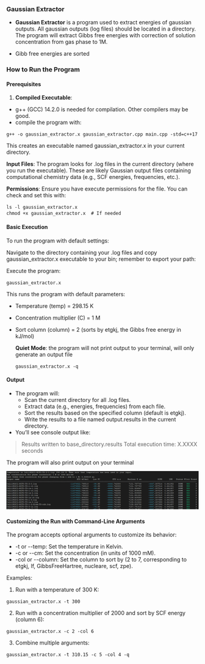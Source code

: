 ### **Gaussian Extractor**

* **Gaussian Extractor** is a program used to extract energies of gaussian outputs. All gaussian outputs (log files) should be located in a directory. The program will extract Gibbs free energies with correction of solution concentration from gas phase to 1M.

* Gibb free energies are sorted

### How to Run the Program

#### Prerequisites

1. **Compiled Executable**: 
 * g++ (GCC) 14.2.0 is needed for compilation. Other compilers may be good.
 * compile the program with:

```
g++ -o gaussian_extractor.x gaussian_extractor.cpp main.cpp -std=c++17
```

This creates an executable named gaussian_extractor.x in your current directory.

**Input Files**: The program looks for .log files in the current directory (where you run the executable). These are likely Gaussian output files containing computational chemistry data (e.g., SCF energies, frequencies, etc.).

**Permissions**: Ensure you have execute permissions for the file. You can check and set this with:

```
ls -l gaussian_extractor.x
chmod +x gaussian_extractor.x  # If needed
```

#### Basic Execution

To run the program with default settings:

Navigate to the directory containing your .log files and copy gaussian_extractor.x executable to your bin; remember to export your path:

Execute the program:

```
gaussian_extractor.x
```

This runs the program with default parameters:

- Temperature (temp) = 298.15 K

- Concentration multiplier (C) = 1 M

- Sort column (column) = 2 (sorts by etgkj, the Gibbs free energy in kJ/mol)

  

  **Quiet Mode**: the program will not print output to your terminal, will only generate an output file

  ```
  gaussian_extractor.x -q
  ```

  

#### Output

- The program will:
  - Scan the current directory for all .log files.
  - Extract data (e.g., energies, frequencies) from each file.
  - Sort the results based on the specified column (default is etgkj).
  - Write the results to a file named output.results in the current directory.
- You’ll see console output like:

> Results written to base_directory.results
> Total execution time: X.XXXX seconds

The program will also print output on your terminal

![results](results.png)

#### Customizing the Run with Command-Line Arguments

The program accepts optional arguments to customize its behavior:

- -t or --temp: Set the temperature in Kelvin.
- -c or --cm: Set the concentration  (in units of 1000 mM).
- -col or --column: Set the column to sort by (2 to 7, corresponding to etgkj, lf, GibbsFreeHartree, nucleare, scf, zpe).

Examples:

1. Run with a temperature of 300 K:

```
gaussian_extractor.x -t 300
```

2. Run with a concentration multiplier of 2000 and sort by SCF energy (column 6):

```
gaussian_extractor.x -c 2 -col 6
```

3. Combine multiple arguments:

```
gaussian_extractor.x -t 310.15 -c 5 -col 4 -q
```





   
